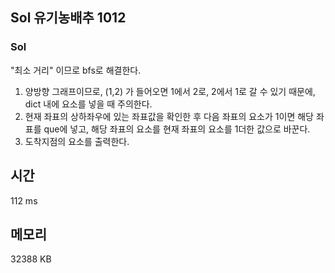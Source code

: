 ## Sol 유기농배추 1012
### Sol
"최소 거리" 이므로 bfs로 해결한다.

1. 양방향 그래프이므로, (1,2) 가 들어오면 1에서 2로, 2에서 1로 갈 수 있기 때문에, dict 내에 요소를 넣을 때 주의한다.
2. 현재 좌표의 상하좌우에 있는 좌표값을 확인한 후 다음 좌표의 요소가 1이면 해당 좌표를 que에 넣고, 해당 좌표의 요소를 현재 좌표의 요소를 1더한 값으로 바꾼다.
3. 도착지점의 요소를 출력한다.
## 시간
112 ms
## 메모리
32388 KB